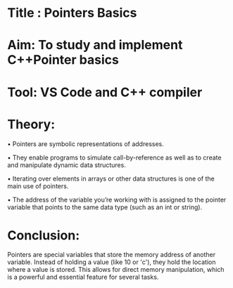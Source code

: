 # Title : Pointers Basics


# Aim: To study and implement C++Pointer basics


# Tool: VS Code and C++ compiler


# Theory: 

•	Pointers are symbolic representations of addresses. 

•	They enable programs to simulate call-by-reference as well as to create and manipulate dynamic data structures. 

•	Iterating over elements in arrays or other data structures is one of the main use of pointers. 

•	The address of the variable you’re working with is assigned to the pointer variable that points to the same data type (such as an int or string).


# Conclusion:

Pointers are special variables that store the memory address of another variable. Instead of holding a value (like 10 or 'c'), they hold the location where a value is stored. This allows for direct memory manipulation, which is a powerful and essential feature for several tasks.
